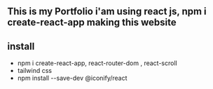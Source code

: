 ## This is my Portfolio i'am using react js, npm i create-react-app making this website

## install
- npm i create-react-app, react-router-dom , react-scroll
- tailwind css 
- npm install --save-dev @iconify/react
